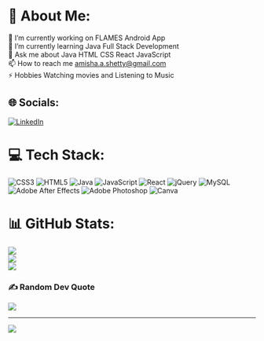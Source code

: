 # 💫 About Me:
🔭 I’m currently working on FLAMES Android App<br>🌱 I’m currently learning Java Full Stack Development<br>💬 Ask me about Java HTML CSS React JavaScript<br>📫 How to reach me amisha.a.shetty@gmail.com<br>⚡ Hobbies Watching movies and Listening to Music


## 🌐 Socials:
 [![LinkedIn](https://img.shields.io/badge/LinkedIn-%230077B5.svg?logo=linkedin&logoColor=white)]([https://linkedin.com/in/ashwin-m-e](https://www.linkedin.com/in/amisha-a-shetty/)) 

# 💻 Tech Stack:
![CSS3](https://img.shields.io/badge/css3-%231572B6.svg?style=plastic&logo=css3&logoColor=white) ![HTML5](https://img.shields.io/badge/html5-%23E34F26.svg?style=plastic&logo=html5&logoColor=white) ![Java](https://img.shields.io/badge/java-%23ED8B00.svg?style=plastic&logo=java&logoColor=white) ![JavaScript](https://img.shields.io/badge/javascript-%23323330.svg?style=plastic&logo=javascript&logoColor=%23F7DF1E) ![React](https://img.shields.io/badge/react-%2320232a.svg?style=plastic&logo=react&logoColor=%2361DAFB) ![jQuery](https://img.shields.io/badge/jquery-%230769AD.svg?style=plastic&logo=jquery&logoColor=white) ![MySQL](https://img.shields.io/badge/mysql-%2300f.svg?style=plastic&logo=mysql&logoColor=white) ![Adobe After Effects](https://img.shields.io/badge/Adobe%20After%20Effects-9999FF.svg?style=plastic&logo=Adobe%20After%20Effects&logoColor=white) ![Adobe Photoshop](https://img.shields.io/badge/adobephotoshop-%2331A8FF.svg?style=plastic&logo=adobephotoshop&logoColor=white) ![Canva](https://img.shields.io/badge/Canva-%2300C4CC.svg?style=plastic&logo=Canva&logoColor=white)
# 📊 GitHub Stats:
![](https://github-readme-stats.vercel.app/api?username=amishaashetty&theme=nightowl&hide_border=false&include_all_commits=true&count_private=true)<br/>
![](https://github-readme-streak-stats.herokuapp.com/?user=amishaashetty&theme=nightowl&hide_border=false)<br/>
![](https://github-readme-stats.vercel.app/api/top-langs/?username=amishaashetty&theme=nightowl&hide_border=false&include_all_commits=true&count_private=true&layout=compact)

### ✍️ Random Dev Quote
![](https://quotes-github-readme.vercel.app/api?type=horizontal&theme=radical)

---
[![](https://visitcount.itsvg.in/api?id=amishaashetty&icon=0&color=0)](https://visitcount.itsvg.in)

<!-- Proudly created with GPRM ( https://gprm.itsvg.in ) -->
